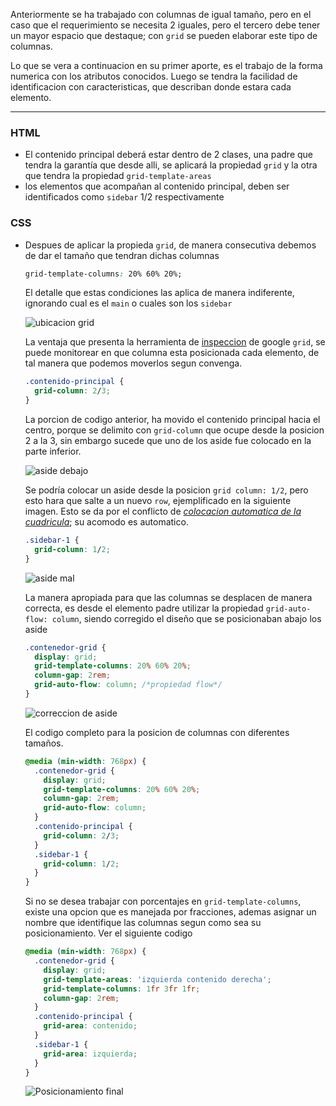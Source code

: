 Anteriormente se ha trabajado con columnas de igual tamaño, pero en el caso que el requerimiento se necesita 2 iguales, pero el tercero debe tener un mayor espacio que destaque; con `grid` se pueden elaborar este tipo de columnas.

Lo que se vera a continuacion en su primer aporte, es el trabajo de la forma numerica con los atributos conocidos. Luego se tendra la facilidad de identificacion con caracteristicas, que describan donde estara cada elemento.

---

### HTML

- El contenido principal deberá estar dentro de 2 clases, una padre que tendra la garantía que desde alli, se aplicará la propiedad `grid` y la otra que tendra la propiedad `grid-template-areas`
- los elementos que acompañan al contenido principal, deben ser identificados como `sidebar` 1/2 respectivamente

### CSS

- Despues de aplicar la propieda `grid`, de manera consecutiva debemos de dar el tamaño que tendran dichas columnas

  ```css
  grid-template-columns: 20% 60% 20%;
  ```

  El detalle que estas condiciones las aplica de manera indiferente, ignorando cual es el `main` o cuales son los `sidebar`

  ![ubicacion grid](/patternDesign/examples/05-3columnas_css_grid/img/grid-google.png)

  La ventaja que presenta la herramienta de <u>inspeccion</u> de google `grid`, se puede monitorear en que columna esta posicionada cada elemento, de tal manera que podemos moverlos segun convenga.

  ```css
  .contenido-principal {
    grid-column: 2/3;
  }
  ```

  La porcion de codigo anterior, ha movido el contenido principal hacia el centro, porque se delimito con `grid-column` que ocupe desde la posicion 2 a la 3, sin embargo sucede que uno de los aside fue colocado en la parte inferior.

  ![aside debajo](/patternDesign/examples/05-3columnas_css_grid/img/aside_abajo.png)

  Se podría colocar un aside desde la posicion `grid column: 1/2`, pero esto hara que salte a un nuevo `row`, ejemplificado en la siguiente imagen.
  Esto se da por el conflicto de _<u>colocacion automatica de la cuadricula</u>_; su acomodo es automatico.

  ```css
  .sidebar-1 {
    grid-column: 1/2;
  }
  ```

  ![aside mal](/patternDesign/examples/05-3columnas_css_grid/img/aside-mal.png)

  La manera apropiada para que las columnas se desplacen de manera correcta, es desde el elemento padre utilizar la propiedad `grid-auto-flow: column`, siendo corregido el diseño que se posicionaban abajo los aside

  ```css
  .contenedor-grid {
    display: grid;
    grid-template-columns: 20% 60% 20%;
    column-gap: 2rem;
    grid-auto-flow: column; /*propiedad flow*/
  }
  ```

  ![correccion de aside](/patternDesign/examples/05-3columnas_css_grid/img/grid-auto-colum.png)

  El codigo completo para la posicion de columnas con diferentes tamaños.

  ```css
  @media (min-width: 768px) {
    .contenedor-grid {
      display: grid;
      grid-template-columns: 20% 60% 20%;
      column-gap: 2rem;
      grid-auto-flow: column;
    }
    .contenido-principal {
      grid-column: 2/3;
    }
    .sidebar-1 {
      grid-column: 1/2;
    }
  }
  ```

  Si no se desea trabajar con porcentajes en `grid-template-columns`, existe una opcion que es manejada por fracciones, ademas asignar un nombre que identifique las columnas segun como sea su posicionamiento. Ver el siguiente codigo

  ```css
  @media (min-width: 768px) {
    .contenedor-grid {
      display: grid;
      grid-template-areas: 'izquierda contenido derecha';
      grid-template-columns: 1fr 3fr 1fr;
      column-gap: 2rem;
    }
    .contenido-principal {
      grid-area: contenido;
    }
    .sidebar-1 {
      grid-area: izquierda;
    }
  }
  ```

  ![Posicionamiento final](/patternDesign/examples/05-3columnas_css_grid/img/final.png)
